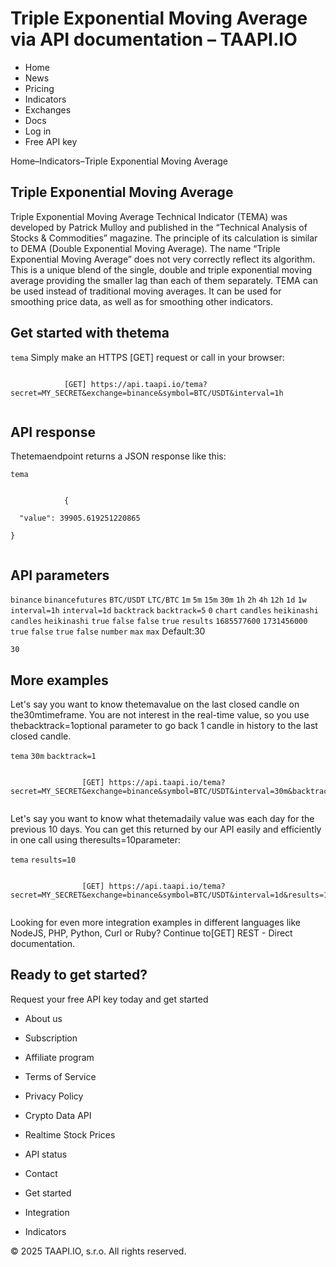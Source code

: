 # Triple Exponential Moving Average via API documentation – TAAPI.IO

- Home
- News
- Pricing
- Indicators
- Exchanges
- Docs
- Log in
- Free API key

Home–Indicators–Triple Exponential Moving Average


## Triple Exponential Moving Average
Triple Exponential Moving Average Technical Indicator (TEMA) was developed by Patrick Mulloy and published in the “Technical Analysis of Stocks & Commodities” magazine. The principle of its calculation is similar to DEMA (Double Exponential Moving Average). The name “Triple Exponential Moving Average” does not very correctly reflect its algorithm. This is a unique blend of the single, double and triple exponential moving average providing the smaller lag than each of them separately. TEMA can be used instead of traditional moving averages. It can be used for smoothing price data, as well as for smoothing other indicators.


## Get started with thetema
`tema` Simply make an HTTPS [GET] request or call in your browser:


```

			[GET] https://api.taapi.io/tema?secret=MY_SECRET&exchange=binance&symbol=BTC/USDT&interval=1h
		
```

## API response
Thetemaendpoint returns a JSON response like this:

`tema` 
```

			{
  "value": 39905.619251220865
}
		
```

## API parameters
`binance` `binancefutures` `BTC/USDT` `LTC/BTC` `1m` `5m` `15m` `30m` `1h` `2h` `4h` `12h` `1d` `1w` `interval=1h` `interval=1d` `backtrack` `backtrack=5` `0` `chart` `candles` `heikinashi` `candles` `heikinashi` `true` `false` `false` `true` `results` `1685577600` `1731456000` `true` `false` `true` `false` `number` `max` `max` Default:30

`30` 
## More examples
Let's say you want to know thetemavalue on the last closed candle on the30mtimeframe. You are not interest in the real-time value, so you use thebacktrack=1optional parameter to go back 1 candle in history to the last closed candle.

`tema` `30m` `backtrack=1` 
```

				[GET] https://api.taapi.io/tema?secret=MY_SECRET&exchange=binance&symbol=BTC/USDT&interval=30m&backtrack=1
			
```
Let's say you want to know what thetemadaily value was each day for the previous 10 days. You can get this returned by our API easily and efficiently in one call using theresults=10parameter:

`tema` `results=10` 
```

				[GET] https://api.taapi.io/tema?secret=MY_SECRET&exchange=binance&symbol=BTC/USDT&interval=1d&results=10
			
```
Looking for even more integration examples in different languages like NodeJS, PHP, Python, Curl or Ruby? Continue to[GET] REST - Direct documentation.


## Ready to get started?
Request your free API key today and get started

- About us
- Subscription
- Affiliate program
- Terms of Service
- Privacy Policy
- Crypto Data API
- Realtime Stock Prices
- API status
- Contact

- Get started
- Integration
- Indicators

© 2025 TAAPI.IO, s.r.o. All rights reserved.

